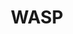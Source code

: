---
layout: page
title: WASP
description: A DFG Priority Program.
img: /assets/img/deep-learning.jpeg
importance: 3
category: other
# redirect:  https://altogelis.com
# website: https://altogelis.com
---